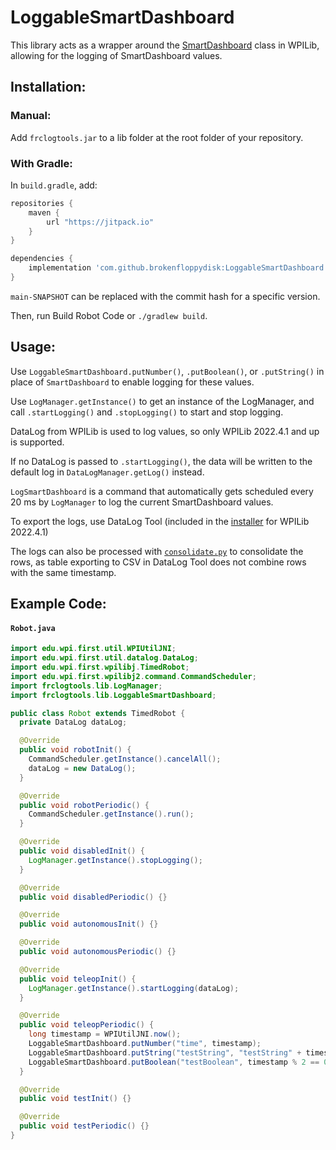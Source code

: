 # LoggableSmartDashboard

This library acts as a wrapper around the [SmartDashboard](https://first.wpi.edu/wpilib/allwpilib/docs/release/java/edu/wpi/first/wpilibj/smartdashboard/SmartDashboard.html) class in WPILib, allowing for the logging of SmartDashboard values.

## Installation:

### Manual:

Add `frclogtools.jar` to a lib folder at the root folder of your repository.

### With Gradle:

In `build.gradle`, add:

```gradle
repositories {
    maven {
        url "https://jitpack.io"
    }
}

dependencies {
    implementation 'com.github.brokenfloppydisk:LoggableSmartDashboard:main-SNAPSHOT'
}
```

`main-SNAPSHOT` can be replaced with the commit hash for a specific version.

Then, run Build Robot Code or `./gradlew build`.

## Usage:

Use `LoggableSmartDashboard.putNumber()`, `.putBoolean()`, or `.putString()` in place of `SmartDashboard` to enable logging for these values.

Use `LogManager.getInstance()` to get an instance of the LogManager, and call `.startLogging()` and `.stopLogging()` to start and stop logging.

DataLog from WPILib is used to log values, so only WPILib 2022.4.1 and up is supported.

If no DataLog is passed to `.startLogging()`, the data will be written to the default log in `DataLogManager.getLog()` instead.

`LogSmartDashboard` is a command that automatically gets scheduled every 20 ms by `LogManager` to log the current SmartDashboard values.

To export the logs, use DataLog Tool (included in the [installer](https://github.com/wpilibsuite/allwpilib/releases) for WPILib 2022.4.1)

The logs can also be processed with [`consolidate.py`](https://github.com/brokenfloppydisk/LoggableSmartDashboard/blob/main/consolidate.py) 
to consolidate the rows, as table exporting to CSV in DataLog Tool does not combine rows with the same timestamp.

## Example Code:

#### **`Robot.java`**
```java
import edu.wpi.first.util.WPIUtilJNI;
import edu.wpi.first.util.datalog.DataLog;
import edu.wpi.first.wpilibj.TimedRobot;
import edu.wpi.first.wpilibj2.command.CommandScheduler;
import frclogtools.lib.LogManager;
import frclogtools.lib.LoggableSmartDashboard;

public class Robot extends TimedRobot {
  private DataLog dataLog;

  @Override
  public void robotInit() {
    CommandScheduler.getInstance().cancelAll();
    dataLog = new DataLog();
  }

  @Override
  public void robotPeriodic() {
    CommandScheduler.getInstance().run();
  }

  @Override
  public void disabledInit() {
    LogManager.getInstance().stopLogging();
  }

  @Override
  public void disabledPeriodic() {}

  @Override
  public void autonomousInit() {}

  @Override
  public void autonomousPeriodic() {}

  @Override
  public void teleopInit() {
    LogManager.getInstance().startLogging(dataLog);
  }

  @Override
  public void teleopPeriodic() {
    long timestamp = WPIUtilJNI.now();
    LoggableSmartDashboard.putNumber("time", timestamp);
    LoggableSmartDashboard.putString("testString", "testString" + timestamp);
    LoggableSmartDashboard.putBoolean("testBoolean", timestamp % 2 == 0);
  }

  @Override
  public void testInit() {}

  @Override
  public void testPeriodic() {}
}
```
